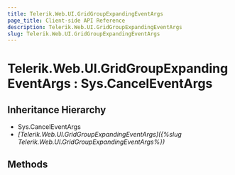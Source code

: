 ```yaml
---
title: Telerik.Web.UI.GridGroupExpandingEventArgs
page_title: Client-side API Reference
description: Telerik.Web.UI.GridGroupExpandingEventArgs
slug: Telerik.Web.UI.GridGroupExpandingEventArgs
---
```


# Telerik.Web.UI.GridGroupExpandingEventArgs : Sys.CancelEventArgs 

## Inheritance Hierarchy

* Sys.CancelEventArgs
* *[Telerik.Web.UI.GridGroupExpandingEventArgs]({%slug Telerik.Web.UI.GridGroupExpandingEventArgs%})*

## Methods


